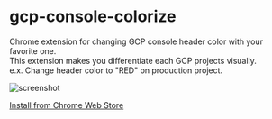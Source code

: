 gcp-console-colorize
===

Chrome extension for changing GCP console header color with your favorite one.  
This extension makes you differentiate each GCP projects visually.  
e.x. Change header color to "RED" on production project.

![screenshot](https://raw.github.com/addsict/gcp-console-colorize/master/image/gcp-console-colorize.png)

[Install from Chrome Web Store](https://chrome.google.com/webstore/detail/gcp-console-colorize/higjahjicmccalicmgfpokdmooopdhej?utm_source=gmail)
